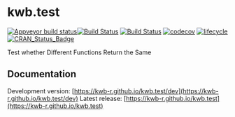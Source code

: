 # kwb.test

[![Appveyor build status](https://ci.appveyor.com/api/projects/status/88r5ooo4lv40tl45/branch/master?svg=true)](https://ci.appveyor.com/project/KWB-R/kwb-test/branch/master)[![Build Status](https://travis-ci.org/KWB-R/kwb.test.svg?branch=master)](https://travis-ci.org/KWB-R/kwb.test)
[![Build Status](https://travis-ci.org/KWB-R/kwb.test.svg?branch=master)](https://travis-ci.org/KWB-R/kwb.test)
[![codecov](https://codecov.io/github/KWB-R/kwb.test/branch/master/graphs/badge.svg)](https://codecov.io/github/KWB-R/kwb.test)
[![lifecycle](https://img.shields.io/badge/lifecycle-stable-brightgreen.svg)](https://www.tidyverse.org/lifecycle/#stable)
[![CRAN_Status_Badge](http://www.r-pkg.org/badges/version/kwb.test)](http://cran.r-project.org/package=kwb.test)

Test whether Different Functions Return the Same

## Documentation

Development version: [https://kwb-r.github.io/kwb.test/dev](https://kwb-r.github.io/kwb.test/dev)
Latest release: [https://kwb-r.github.io/kwb.test](https://kwb-r.github.io/kwb.test)
